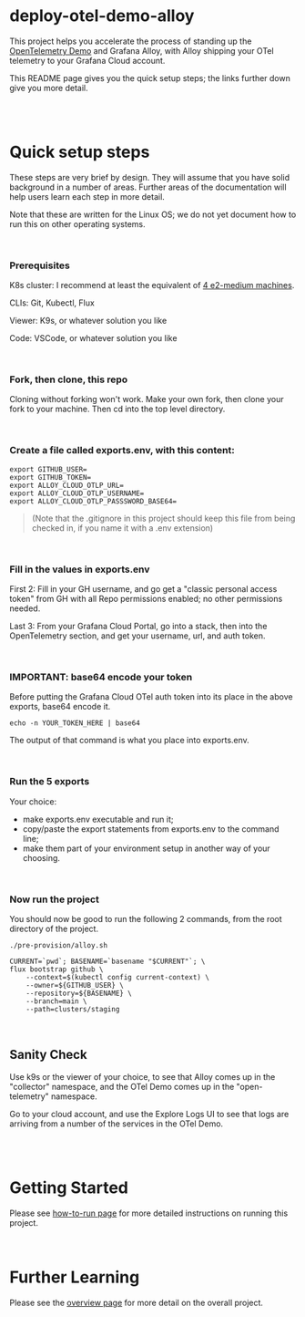 # deploy-otel-demo-alloy
This project helps you accelerate the process of standing up the [OpenTelemetry Demo](https://opentelemetry.io/docs/demo/architecture/) and Grafana Alloy, with Alloy shipping your OTel telemetry to your Grafana Cloud account.

This README page gives you the quick setup steps; the links further down give you more detail.

<br>
<br>

# Quick setup steps

These steps are very brief by design. They will assume that you have solid background in a number of areas. Further areas of the documentation will help users learn each step in more detail.

Note that these are written for the Linux OS; we do not yet document how to run this on other operating systems.

<br>

### Prerequisites
K8s cluster:   I recommend at least the equivalent of [4 e2-medium machines](https://cloud.google.com/compute/docs/general-purpose-machines#e2-shared-core). 

CLIs:          Git, Kubectl, Flux

Viewer:        K9s, or whatever solution you like

Code:          VSCode, or whatever solution you like

<br>

### Fork, then clone, this repo
Cloning without forking won't work. Make your own fork, then clone your fork to your machine. Then cd into the top level directory.



<br>

### Create a file called exports.env, with this content:
```
export GITHUB_USER=
export GITHUB_TOKEN=
export ALLOY_CLOUD_OTLP_URL=
export ALLOY_CLOUD_OTLP_USERNAME=
export ALLOY_CLOUD_OTLP_PASSSWORD_BASE64=
```
> (Note that the .gitignore in this project should keep this file from being checked in, if you name it with a .env extension)

<br>

### Fill in the values in exports.env
First 2: Fill in your GH username, and go get a "classic personal access token" from GH with all Repo permissions enabled; no other permissions needed.

Last 3:  From your Grafana Cloud Portal, go into a stack, then into the OpenTelemetry section, and get your username, url, and auth token.

<br>

### IMPORTANT: base64 encode your token
Before putting the Grafana Cloud OTel auth token into its place in the above exports, base64 encode it.
```
echo -n YOUR_TOKEN_HERE | base64
```
The output of that command is what you place into exports.env.


<br>

### Run the 5 exports
Your choice:
- make exports.env executable and run it;
- copy/paste the export statements from exports.env to the command line;
- make them part of your environment setup in another way of your choosing.

<br>

### Now run the project
You should now be good to run the following 2 commands, from the root directory of the project.

```
./pre-provision/alloy.sh
```

```
CURRENT=`pwd`; BASENAME=`basename "$CURRENT"`; \
flux bootstrap github \
    --context=$(kubectl config current-context) \
    --owner=${GITHUB_USER} \
    --repository=${BASENAME} \
    --branch=main \
    --path=clusters/staging
```

<br>

## Sanity Check
Use k9s or the viewer of your choice, to see that Alloy comes up in the "collector" namespace, and the OTel Demo comes up in the "open-telemetry" namespace.

Go to your cloud account, and use the Explore Logs UI to see that logs are arriving from a number of the services in the OTel Demo.




<br>
<br>

# Getting Started

Please see [how-to-run page](./zzz_documentation/how-to-run.md) for more detailed instructions on running this project.

<br>

# Further Learning

Please see the [overview page](./zzz_documentation/overview.md) for more detail on the overall project.